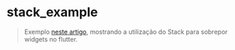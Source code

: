 # stack_example

> Exemplo [neste artigo](https://medium.com/flutter-comunidade-br/como-sobrepor-varios-widgets-no-flutter-utilizando-stack-a18e96ff388d), mostrando a utilização do Stack para sobrepor widgets no flutter.

